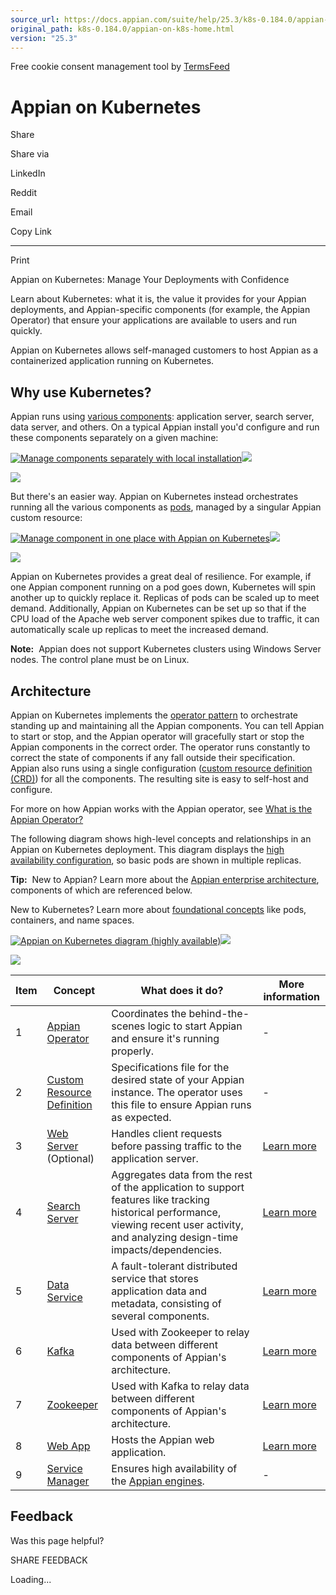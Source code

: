 ```yaml
---
source_url: https://docs.appian.com/suite/help/25.3/k8s-0.184.0/appian-on-k8s-home.html
original_path: k8s-0.184.0/appian-on-k8s-home.html
version: "25.3"
---
```


Free cookie consent management tool by [TermsFeed](https://www.termsfeed.com/)

# Appian on Kubernetes

Share

Share via

LinkedIn

Reddit

Email

Copy Link

* * *

Print

Appian on Kubernetes: Manage Your Deployments with Confidence

Learn about Kubernetes: what it is, the value it provides for your Appian deployments, and Appian-specific components (for example, the Appian Operator) that ensure your applications are available to users and run quickly.

Appian on Kubernetes allows self-managed customers to host Appian as a containerized application running on Kubernetes.

## Why use Kubernetes?

Appian runs using [various components](../Enterprise_Architecture_Overview.html#appian-architecture): application server, search server, data server, and others. On a typical Appian install you'd configure and run these components separately on a given machine:

[![Manage components separately with local installation](images/sm-management.png)![](/suite/help/25.3/images/rn/zoom_magnify_center.png)](#img1590)

[![](images/sm-management.png)](#_)

But there's an easier way. Appian on Kubernetes instead orchestrates running all the various components as [pods](https://kubernetes.io/docs/concepts/workloads/pods/), managed by a singular Appian custom resource:

[![Manage component in one place with Appian on Kubernetes](images/aok-management.png)![](/suite/help/25.3/images/rn/zoom_magnify_center.png)](#img1591)

[![](images/aok-management.png)](#_)

Appian on Kubernetes provides a great deal of resilience. For example, if one Appian component running on a pod goes down, Kubernetes will spin another up to quickly replace it. Replicas of pods can be scaled up to meet demand. Additionally, Appian on Kubernetes can be set up so that if the CPU load of the Apache web server component spikes due to traffic, it can automatically scale up replicas to meet the increased demand.

**Note:**  Appian does not support Kubernetes clusters using Windows Server nodes. The control plane must be on Linux.

## Architecture

Appian on Kubernetes implements the [operator pattern](https://kubernetes.io/docs/concepts/extend-kubernetes/operator/) to orchestrate standing up and maintaining all the Appian components. You can tell Appian to start or stop, and the Appian operator will gracefully start or stop the Appian components in the correct order. The operator runs constantly to correct the state of components if any fall outside their specification. Appian also runs using a single configuration ([custom resource definition (CRD)](https://kubernetes.io/docs/tasks/extend-kubernetes/custom-resources/custom-resource-definitions/)) for all the components. The resulting site is easy to self-host and configure.

For more on how Appian works with the Appian operator, see [What is the Appian Operator?](what-is-appian-operator.html)

The following diagram shows high-level concepts and relationships in an Appian on Kubernetes deployment. This diagram displays the [high availability configuration](high-availability.html), so basic pods are shown in multiple replicas.

**Tip:**  New to Appian? Learn more about the [Appian enterprise architecture](../Enterprise_Architecture_Overview.html), components of which are referenced below.

New to Kubernetes? Learn more about [foundational concepts](https://kubernetes.io/docs/concepts/overview/) like pods, containers, and name spaces.

[![Appian on Kubernetes diagram (highly available)](images/ha-concept-diagram.png)![](/suite/help/25.3/images/rn/zoom_magnify_center.png)](#img1592)

[![](images/ha-concept-diagram.png)](#_)

| Item | Concept | What does it do? | More information |
| --- | --- | --- | --- |
| 1 | [Appian Operator](what-is-appian-operator.html) | Coordinates the behind-the-scenes logic to start Appian and ensure it's running properly. | \- |
| 2 | [Custom Resource Definition](crds.html) | Specifications file for the desired state of your Appian instance. The operator uses this file to ensure Appian runs as expected. | \- |
| 3 | [Web Server](../Enterprise_Architecture_Overview.html#web-server) (Optional) | Handles client requests before passing traffic to the application server. | [Learn more](../Configuring_Apache_Web_Server_with_Appian.html) |
| 4 | [Search Server](resource-requests-and-limits.html#search-server) | Aggregates data from the rest of the application to support features like tracking historical performance, viewing recent user activity, and analyzing design-time impacts/dependencies. | [Learn more](../Search_Server.html) |
| 5 | [Data Service](resource-requests-and-limits.html#data-server) | A fault-tolerant distributed service that stores application data and metadata, consisting of several components. | [Learn more](../Configuring_the_Data_Server.html) |
| 6 | [Kafka](resource-requests-and-limits.html#kafka) | Used with Zookeeper to relay data between different components of Appian's architecture. | [Learn more](../Enterprise_Architecture_Overview.html#internal-messaging-service) |
| 7 | [Zookeeper](resource-requests-and-limits.html#zookeeper) | Used with Kafka to relay data between different components of Appian's architecture. | [Learn more](../Enterprise_Architecture_Overview.html#internal-messaging-service) |
| 8 | [Web App](resource-requests-and-limits.html#webapp) | Hosts the Appian web application. | [Learn more](../Enterprise_Architecture_Overview.html#webmobile-client) |
| 9 | [Service Manager](resource-requests-and-limits.html#service-manager) | Ensures high availability of the [Appian engines](../Enterprise_Architecture_Overview.html#appian-engines). | \- |

## Feedback

Was this page helpful?

SHARE FEEDBACK

Loading...